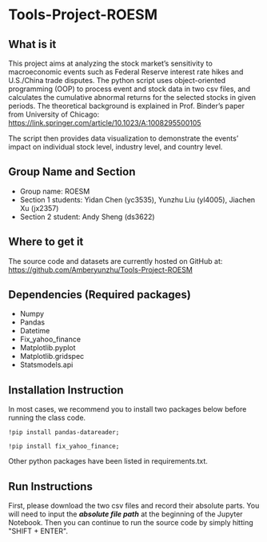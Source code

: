 # Tools-Project-ROESM
## What is it

This project aims at analyzing the stock market’s sensitivity to macroeconomic events such as Federal Reserve interest rate hikes and U.S./China trade disputes. The python script uses object-oriented programming (OOP) to process event and stock data in two csv files, and calculates the cumulative abnormal returns for the selected stocks in given periods. The theoretical background is explained in Prof. Binder’s paper from University of Chicago: https://link.springer.com/article/10.1023/A:1008295500105

The script then provides data visualization to demonstrate the events’ impact on individual stock level, industry level, and country level.  



## Group Name and Section

 - Group name: ROESM
 - Section 1 students: Yidan Chen (yc3535), Yunzhu Liu (yl4005), Jiachen Xu (jx2357)
 - Section 2 student: Andy Sheng (ds3622)


## Where to get it

The source code and datasets are currently hosted on GitHub at: https://github.com/Amberyunzhu/Tools-Project-ROESM

## Dependencies (Required packages)

 - Numpy
 - Pandas
 - Datetime
 - Fix_yahoo_finance
 - Matplotlib.pyplot
 - Matplotlib.gridspec
 - Statsmodels.api

## Installation Instruction
In most cases, we recommend you to install two packages below before running the class code.
```
!pip install pandas-datareader;

!pip install fix_yahoo_finance;
```

Other python packages have been listed in requirements.txt.

## Run Instructions

First, please download the two csv files and record their absolute parts. You will need to input the ***absolute file path*** at the beginning of the Jupyter Notebook. Then you can continue to run the source code by simply hitting "SHIFT + ENTER".



